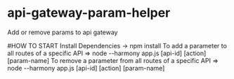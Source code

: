 # api-gateway-param-helper
Add or remove params to api gateway

#HOW TO START
 Install Dependencies -> npm install
 To add a parameter to all routes of a specific API => node --harmony app.js [api-id] [action] [param-name]
 To remove a parameter from all routes of a specific API => node --harmony app.js [api-id] [action] [param-name]
 
